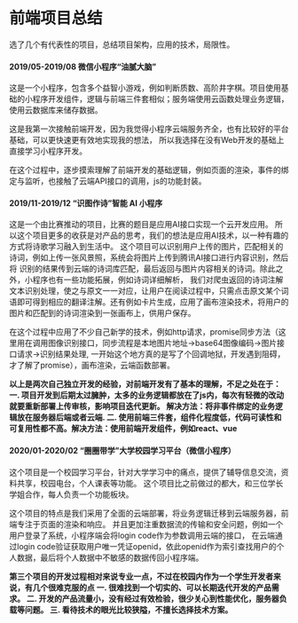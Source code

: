 <h1>前端项目总结</h1>
选了几个有代表性的项目，总结项目架构，应用的技术，局限性。

#### 2019/05-2019/08 微信小程序“油腻大脑”
这是一个小程序，包含多个益智小游戏，例如判断质数、高阶井字棋。项目使用基础的小程序开发组件，逻辑与前端三件套相似；服务端使用云函数处理业务逻辑，使用云数据库来储存数据。

这是我第一次接触前端开发，因为我觉得小程序云端服务齐全，也有比较好的平台基础，可以更快速更有效地实现我的想法，
所以我选择在没有Web开发的基础上直接学习小程序开发。

在这个过程中，逐步摸索理解了前端开发的基础逻辑，例如页面的渲染，事件的绑定与监听，也接触了云端API接口的调用，js的功能封装。

#### 2019/11-2019/12 “识图作诗”智能 AI 小程序

这是一个由比赛推动的项目，比赛的题目是应用AI接口实现一个云开发应用。
所以这个项目更多的收获是对产品的思考，我们的想法是应用AI技术，以一种有趣的方式将诗歌学习融入到生活中。
这个项目可以识别用户上传的图片，匹配相关的诗词，例如上传一张风景照，系统会将图片上传到腾讯AI接口进行内容识别，然后将
识别的结果传到云端的诗词库匹配，最后返回与图片内容相关的诗词。除此之外，小程序也有一些功能拓展，例如诗词详细解析，
我们对爬虫返回的诗词注解文本识别处理，使之与原文一一对应，让用户在阅读过程中，只需点击原文某个词语即可得到相应的翻译注解。还有例如卡片生成，应用了画布渲染技术，将用户的图片和匹配到的诗词渲染到一张画布上，供用户保存。

在这个过程中应用了不少自己新学的技术，例如http请求，promise同步方法（这里用在调用图像识别接口，同步流程是本地图片地址->base64图像编码->图片接口请求->识别结果处理, 一开始这个地方真的是写了个回调地狱，开发遇到阻碍，才了解了promise），画布渲染，云端函数部署。

**以上是两次自己独立开发的经验，对前端开发有了基本的理解，不足之处在于：
一. 项目开发到后期太过臃肿，太多的业务逻辑都放在了js内，每次有轻微的改动就要重新部署上传审核，影响项目迭代更新。
解决方法：将非事件绑定的业务逻辑放在服务器后端或者云端.
二. 使用前端三件套，组件化程度低，代码可读性和可复用性都不高。解决方法：使用前端开发组件，例如react、vue**

#### 2020/01-2020/02 “圈圈带学”大学校园学习平台（微信小程序）

这个项目是一个校园学习平台，针对大学学习中的痛点，提供了辅导信息交流，资料共享，校园电台，个人课表等功能。
这个项目比之前做过的都大，和三位学长学姐合作，每人负责一个功能板块。

这个项目的特点是我们采用了全面的云端部署，将业务逻辑迁移到云端服务器，前端专注于页面的渲染和响应。
并且更加注重数据流的传输和安全问题，例如一个用户登录了系统，小程序端会将login code作为参数调用云端的接口，
在云端通过login code验证获取用户唯一凭证openid，依此openid作为索引查找用户的个人数据，最后将个人数据中不敏感的数据传回小程序端。

**第三个项目的开发过程相对来说专业一点，不过在校园内作为一个学生开发者来说，有几个很难克服的点
一. 很难找到一个切实的、可以长期迭代开发的产品需求。
二. 开发的产品流量小，没有经过有效检验，很少关心到性能优化，服务器负载等问题。
三. 看待技术的眼光比较狭隘，不擅长选择技术方案。**
